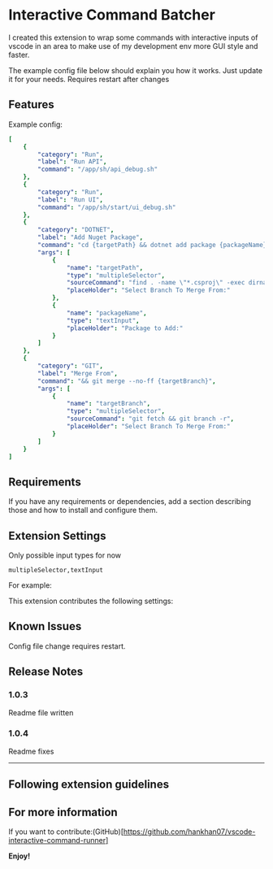 # Interactive Command Batcher

I created this extension to wrap some commands with interactive inputs of vscode in an area to make use of my development env more GUI style and faster.

The example config file below should explain you how it works. Just update it for your needs. Requires restart after changes

## Features
Example config:
```yaml
[
    {
        "category": "Run",
        "label": "Run API",
        "command": "/app/sh/api_debug.sh"
    },
    {
        "category": "Run",
        "label": "Run UI",
        "command": "/app/sh/start/ui_debug.sh"
    },
    {
        "category": "DOTNET",
        "label": "Add Nuget Package",
        "command": "cd {targetPath} && dotnet add package {packageName}",
        "args": [
            {
                "name": "targetPath",
                "type": "multipleSelector",
                "sourceCommand": "find . -name \"*.csproj\" -exec dirname {} \\; | uniq",
                "placeHolder": "Select Branch To Merge From:"
            },
            {
                "name": "packageName",
                "type": "textInput",
                "placeHolder": "Package to Add:"
            }
        ]
    },    
    {
        "category": "GIT",
        "label": "Merge From",
        "command": "&& git merge --no-ff {targetBranch}",
        "args": [
            {
                "name": "targetBranch",
                "type": "multipleSelector",
                "sourceCommand": "git fetch && git branch -r",
                "placeHolder": "Select Branch To Merge From:"
            }
        ]
    }
]
```

## Requirements

If you have any requirements or dependencies, add a section describing those and how to install and configure them.

## Extension Settings

Only possible input types for now 

`multipleSelector,textInput`

For example:

This extension contributes the following settings:

## Known Issues

Config file change requires restart.

## Release Notes
### 1.0.3
Readme file written
### 1.0.4
Readme fixes

---

## Following extension guidelines

<!-- * [Extension Guidelines](https://code.visualstudio.com/api/references/extension-guidelines) -->

## For more information

 If you want to contribute:(GitHub)[https://github.com/hankhan07/vscode-interactive-command-runner]

<!-- * [Visual Studio Code's Markdown Support](http://code.visualstudio.com/docs/languages/markdown) -->
<!-- * [Markdown Syntax Reference](https://help.github.com/articles/markdown-basics/) -->

**Enjoy!**

